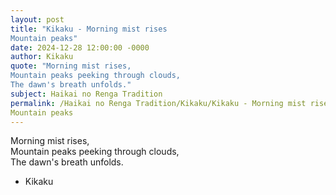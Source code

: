 ```yaml
---
layout: post
title: "Kikaku - Morning mist rises  
Mountain peaks"
date: 2024-12-28 12:00:00 -0000
author: Kikaku
quote: "Morning mist rises,  
Mountain peaks peeking through clouds,  
The dawn's breath unfolds."
subject: Haikai no Renga Tradition
permalink: /Haikai no Renga Tradition/Kikaku/Kikaku - Morning mist rises  
Mountain peaks
---
```


Morning mist rises,  
Mountain peaks peeking through clouds,  
The dawn's breath unfolds.

- Kikaku
